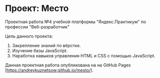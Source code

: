 # Проект: Место

Проектная работа №4 учебной платформы "Яндекс.Практикум" по профессии "Веб-разработчик"

Цель данного проекта:
1. Закрепление знаний по вёрстке.
2. Изучение базы JavaScript.
3. Наработка навыков управления HTML и CSS с помощью JavaScript.

Данная проектная работа опубликована на на GitHub Pages [https://andreykuznetsow.github.io/mesto/].